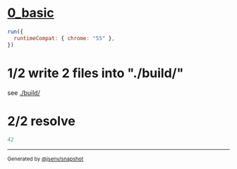 # [0_basic](../../as_js_classic_mapping_build.test.mjs#L29)

```js
run({
  runtimeCompat: { chrome: "55" },
})
```

# 1/2 write 2 files into "./build/"

see [./build/](./build/)

# 2/2 resolve

```js
42
```

---

<sub>
  Generated by <a href="https://github.com/jsenv/core/tree/main/packages/independent/snapshot">@jsenv/snapshot</a>
</sub>
